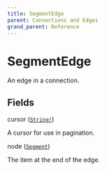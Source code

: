 ```yaml
---
title: SegmentEdge
parent: Connections and Edges
grand_parent: Reference
---
```


# SegmentEdge

An edge in a connection.

## Fields

<div class="field-entry ">
  <span id="cursor" class="field-name anchored">cursor (<code><a href="/docs/reference/scalar/string">String!</a></code>)</span>

  <div class="description-wrapper">
   <p>A cursor for use in pagination.</p>

  </div>
</div>

<div class="field-entry ">
  <span id="node" class="field-name anchored">node (<code><a href="/docs/reference/object/segment">Segment</a></code>)</span>

  <div class="description-wrapper">
   <p>The item at the end of the edge.</p>

  </div>
</div>

